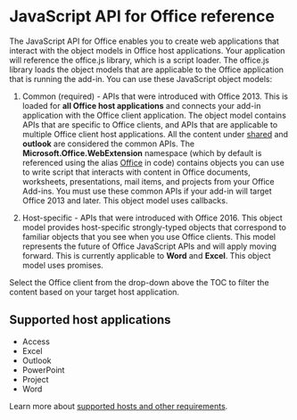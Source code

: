 
# JavaScript API for Office reference

The JavaScript API for Office enables you to create web applications that interact with the object models in Office host applications. Your application will reference the office.js library, which is a script loader. The office.js  library loads the object models that are applicable to the Office application that is running the add-in. You can use these JavaScript object models:


1. Common (required) - APIs that were introduced with Office 2013. This is loaded for **all Office host applications** and connects your add-in application with the Office client application. The object model contains APIs that are specific to Office clients, and APIs that are applicable to multiple Office client host applications. All the content under [shared](../reference/shared/shared-api.md) and **outlook** are considered the common APIs. The  **Microsoft.Office.WebExtension** namespace (which by default is referenced using the alias [Office](../reference/shared/office.md) in code) contains objects you can use to write script that interacts with content in Office documents, worksheets, presentations, mail items, and projects from your Office Add-ins. You must use these common APIs if your add-in will target Office 2013 and later. This object model uses callbacks.

1. Host-specific - APIs that were introduced with Office 2016. This object model provides host-specific strongly-typed objects that correspond to familiar objects that you see when you use Office clients. This model represents the future of Office JavaScript APIs and will apply moving forward. This is currently applicable to **Word** and **Excel**. This object model uses promises.

Select the Office client from the drop-down above the TOC to filter the content based on your target host application.

## Supported host applications
* Access
* Excel
* Outlook
* PowerPoint
* Project
* Word

Learn more about [supported hosts and other requirements](../docs/overview/requirements-for-running-office-add-ins.md).
